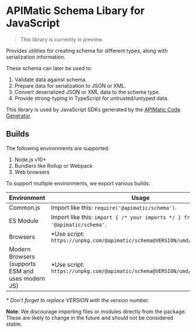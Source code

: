 # APIMatic Schema Libary for JavaScript

> This library is currently in preview.

Provides utilities for creating schema for different types, along with serialization information.

These schema can later be used to:

1. Validate data against schema.
2. Prepare data for serialization to JSON or XML.
3. Convert deserialized JSON or XML data to the schema type.
3. Provide strong-typing in TypeScript for untrusted/untyped data.

This library is used by JavaScript SDKs generated by the [APIMatic Code Generator](http://www.apimatic.io).

## Builds

The following environments are supported:

1. Node.js v10+
1. Bundlers like Rollup or Webpack
1. Web browsers

To support multiple environments, we export various builds:

| Environment | Usage |
| --- | --- |
| Common.js | Import like this: `require('@apimatic/schema')`. |
| ES Module | Import like this: `import { /* your imports */ } from '@apimatic/schema'`. |
| Browsers | *Use script: `https://unpkg.com/@apimatic/schema@VERSION/umd/schema.js` |
| Modern Browsers (supports ESM and uses modern JS) | *Use script: `https://unpkg.com/@apimatic/schema@VERSION/umd/schema.esm.js` |

_* Don't forget to replace VERSION with the version number._

**Note**: We discourage importing files or modules directly from the package. These are likely to change in the future and should not be considered stable.
